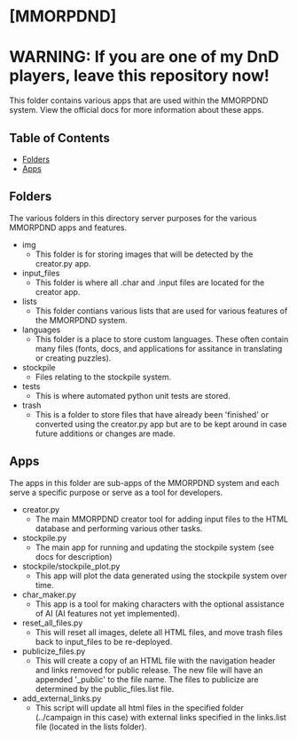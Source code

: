 # [MMORPDND]

# WARNING: If you are one of my DnD players, leave this repository now!

This folder contains various apps that are used within the MMORPDND system. View the official docs for more information about these apps.
## Table of Contents

- [Folders](#folders)
- [Apps](#apps)

## Folders

The various folders in this directory server purposes for the various MMORPDND apps and features.

- img
  - This folder is for storing images that will be detected by the creator.py app.
- input_files
  - This folder is where all .char and .input files are located for the creator app.
- lists
  - This folder contians various lists that are used for various features of the MMORPDND system.
- languages
  - This folder is a place to store custom languages. These often contain many files (fonts, docs, and applications for assitance in translating or creating puzzles).
- stockpile
  - Files relating to the stockpile system.
- tests
  - This is where automated python unit tests are stored.
- trash
  - This is a folder to store files that have already been 'finished' or converted using the creator.py app but are to be kept around in case future additions or changes are made. 

## Apps

The apps in this folder are sub-apps of the MMORPDND system and each serve a specific purpose or serve as a tool for developers.

- creator.py
  - The main MMORPDND creator tool for adding input files to the HTML database and performing various other tasks.
- stockpile.py
  - The main app for running and updating the stockpile system (see docs for description) 
- stockpile/stockpile_plot.py
  - This app will plot the data generated using the stockpile system over time.
- char_maker.py
  - This app is a tool for making characters with the optional assistance of AI (AI features not yet implemented).
- reset_all_files.py
  - This will reset all images, delete all HTML files, and move trash files back to input_files to be re-deployed.
- publicize_files.py
  - This will create a copy of an HTML file with the navigation header and links removed for public release. The new file will have an appended '_public' to the file name. The files to publicize are determined by the public_files.list file.
- add_external_links.py
  - This script will update all html files in the specified folder (../campaign in this case) with external links specified in the links.list file (located in the lists folder).
